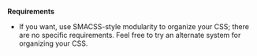 **Requirements**

- If you want, use SMACSS-style modularity to organize your CSS; there are no specific requirements. Feel free to try an alternate system for organizing your CSS.